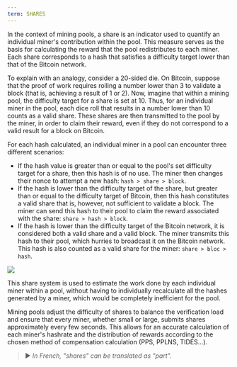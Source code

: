 ```yaml
---
term: SHARES
---
```


In the context of mining pools, a share is an indicator used to quantify an individual miner's contribution within the pool. This measure serves as the basis for calculating the reward that the pool redistributes to each miner. Each share corresponds to a hash that satisfies a difficulty target lower than that of the Bitcoin network.

To explain with an analogy, consider a 20-sided die. On Bitcoin, suppose that the proof of work requires rolling a number lower than 3 to validate a block (that is, achieving a result of 1 or 2). Now, imagine that within a mining pool, the difficulty target for a share is set at 10. Thus, for an individual miner in the pool, each dice roll that results in a number lower than 10 counts as a valid share. These shares are then transmitted to the pool by the miner, in order to claim their reward, even if they do not correspond to a valid result for a block on Bitcoin.

For each hash calculated, an individual miner in a pool can encounter three different scenarios:
* If the hash value is greater than or equal to the pool's set difficulty target for a share, then this hash is of no use. The miner then changes their nonce to attempt a new hash: `hash > share > block`.
* If the hash is lower than the difficulty target of the share, but greater than or equal to the difficulty target of Bitcoin, then this hash constitutes a valid share that is, however, not sufficient to validate a block. The miner can send this hash to their pool to claim the reward associated with the share: `share > hash > block`.
* If the hash is lower than the difficulty target of the Bitcoin network, it is considered both a valid share and a valid block. The miner transmits this hash to their pool, which hurries to broadcast it on the Bitcoin network. This hash is also counted as a valid share for the miner: `share > bloc > hash`.

![](../../dictionnaire/assets/32.png)

This share system is used to estimate the work done by each individual miner within a pool, without having to individually recalculate all the hashes generated by a miner, which would be completely inefficient for the pool.

Mining pools adjust the difficulty of shares to balance the verification load and ensure that every miner, whether small or large, submits shares approximately every few seconds. This allows for an accurate calculation of each miner's hashrate and the distribution of rewards according to the chosen method of compensation calculation (PPS, PPLNS, TIDES...).

> ► *In French, "shares" can be translated as "part".*